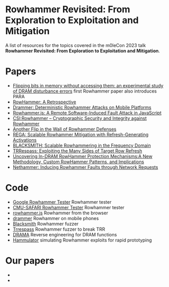 # Rowhammer Revisited: From Exploration to Exploitation and Mitigation
 A list of resources for the topics covered in the m0leCon 2023 talk **Rowhammer Revisited: From Exploration to Exploitation and Mitigation**.
 
# Papers
- [Flipping bits in memory without accessing them: an experimental study of DRAM disturbance errors](https://dl.acm.org/doi/abs/10.1145/2678373.2665726) first Rowhammer paper also introduces PARA
- [RowHammer: A Retrospective](https://ieeexplore.ieee.org/abstract/document/8708249)
- [Drammer: Deterministic Rowhammer Attacks on Mobile Platforms](https://dl.acm.org/doi/abs/10.1145/2976749.2978406)
- [Rowhammer.js: A Remote Software-Induced Fault Attack in JavaScript](https://link.springer.com/chapter/10.1007/978-3-319-40667-1_15)
- [CSI:Rowhammer – Cryptographic Security and Integrity against Rowhammer](https://ieeexplore.ieee.org/abstract/document/10179390)
- [Another Flip in the Wall of Rowhammer Defenses](https://ieeexplore.ieee.org/abstract/document/8418607)
- [REGA: Scalable Rowhammer Mitigation with Refresh-Generating Activations
](https://www.research-collection.ethz.ch/handle/20.500.11850/587835)
- [BLACKSMITH: Scalable Rowhammering in the Frequency Domain](https://ieeexplore.ieee.org/abstract/document/9833772)
- [TRRespass: Exploiting the Many Sides of Target Row Refresh](https://ieeexplore.ieee.org/abstract/document/9152631)
- [Uncovering In-DRAM RowHammer Protection Mechanisms:A New Methodology, Custom RowHammer Patterns, and Implications](https://dl.acm.org/doi/abs/10.1145/3466752.3480110)
- [Nethammer: Inducing Rowhammer Faults through Network Requests](https://ieeexplore.ieee.org/abstract/document/9229701)
  
# Code
- [Google Rowhammer Tester](https://github.com/google/rowhammer-test) Rowhammer tester
- [CMU-SAFARI Rowhammer Tester](https://github.com/CMU-SAFARI/rowhammer) Rowhammer tester
- [rowhammer.js](https://github.com/IAIK/rowhammerjs) Rowhammer from the browser
- [drammer](https://github.com/vusec/drammer) Rowhammer on mobile phones
- [Blacksmith](https://github.com/comsec-group/blacksmith) Rowhammer fuzzer
- [Trrespass](https://github.com/vusec/trrespass) Rowhammer fuzzer to break TRR
- [DRAMA](https://github.com/IAIK/drama) Reverse engineering for DRAM functions
- [Hammulator](https://github.com/cispa/hammulator) simulating Rowhammer exploits for rapid prototyping

# Our papers
- []()
- []()
